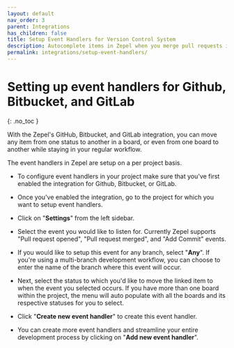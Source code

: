 ```yaml
---
layout: default
nav_order: 3
parent: Integrations
has_children: false
title: Setup Event Handlers for Version Control System
description: Autocomplete items in Zepel when you merge pull requests in Github.
permalink: integrations/setup-event-handlers/
---
```

# Setting up event handlers for Github, Bitbucket, and GitLab

{: .no_toc }

With the Zepel's GitHub, Bitbucket, and GitLab integration, you can move any item from one status to another in a board, or even from one board to another while staying in your regular workflow. 

The event handlers in Zepel are setup on a per project basis.

* To configure event handlers in your project make sure that you've first enabled the integration for Github, Bitbucket, or GitLab.

* Once you've enabled the integration, go to the project for which you want to setup event handlers.

* Click on "**Settings**" from the left sidebar.

* Select the event you would like to listen for. Currently Zepel supports "Pull request opened", "Pull request merged", and "Add Commit" events.

* If you would like to setup this event for any branch, select "**Any**". If you're using a multi-branch development workflow, you can choose to enter the name of the branch where this event will occur.

* Next, select the status to which you'd like to move the linked item to when the event you selected occurs. If you have more than one board within the project, the menu will auto populate with all the boards and its respective statuses for you to select.

* Click "**Create new event handler**" to create this event handler.

* You can create more event handlers and streamline your entire development process by clicking on "**Add new event handler**".